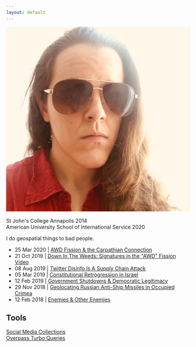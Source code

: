 ```yaml
---
layout: default
---
```


<img class="profile-picture" src="./assets/images/opsecface.jpg">

St John's College Annapolis 2014   
American University School of International Service 2020

I do geospatial things to bad people.

* 25 Mar 2020 \| [AWD Fission & the Carpathian Connection](https://heupchurch.github.io/carpathia)
* 21 Oct 2019 \| [Down In The Weeds: Signatures in the "AWD" Fission Video](https://heupchurch.github.io/fission)
* 08 Aug 2019 \| [Twitter Disinfo Is A Supply Chain Attack](https://heupchurch.github.io/twitter-supply-chain-attacks)
* 05 Mar 2019 \| [Constitutional Retrogression in Israel](https://heupchurch.github.io/retrogression-israel)
* 12 Feb 2019 \| [Government Shutdowns & Democratic Legitimacy](https://heupchurch.github.io/shutdowns-and-democracy)
* 29 Nov 2018 \| [Geolocating Russian Anti-Ship Missiles in Occupied Crimea](https://heupchurch.github.io/kerch-strait-bal-geolocation)
* 12 Feb 2018 \| [Enemies & Other Enemies](https://heupchurch.github.io/enemies-and-other-enemies)

## Tools
[Social Media Collections](https://github.com/heupchurch/social-media-collections)   
[Overpass Turbo Queries](https://github.com/heupchurch/overpass_turbo_queries)

